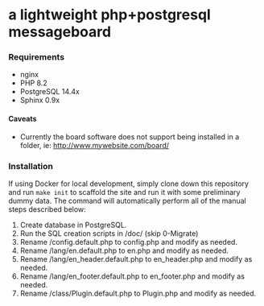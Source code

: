 # a lightweight php+postgresql messageboard

### Requirements
* nginx
* PHP 8.2
* PostgreSQL 14.4x
* Sphinx 0.9x

#### Caveats

* Currently the board software does not support being installed in a folder, ie: http://www.mywebsite.com/board/

### Installation

If using Docker for local development, simply clone down this repository and run `make init` to scaffold
the site and run it with some preliminary dummy data. The command will automatically perform all of the
manual steps described below:

1. Create database in PostgreSQL.
1. Run the SQL creation scripts in /doc/ (skip 0-Migrate)
1. Rename /config.default.php to config.php and modify as needed.
1. Rename /lang/en.default.php to en.php and modify as needed.
1. Rename /lang/en_header.default.php to en_header.php and modify as needed.
1. Rename /lang/en_footer.default.php to en_footer.php and modify as needed.
1. Rename /class/Plugin.default.php to Plugin.php and modify as needed.
